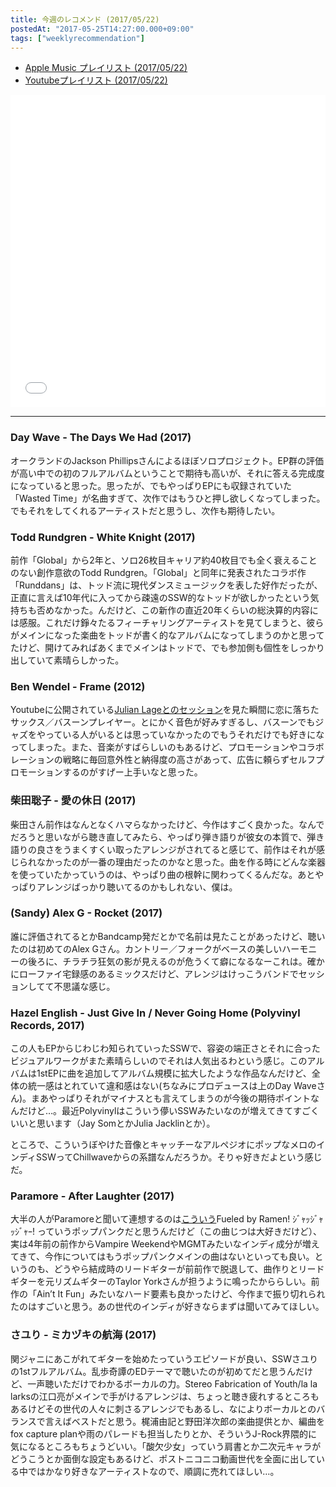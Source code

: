 ```yaml
---
title: 今週のレコメンド (2017/05/22)
postedAt: "2017-05-25T14:27:00.000+09:00"
tags: ["weeklyrecommendation"]
---
```


* [Apple Music プレイリスト (2017/05/22)](https://itunes.apple.com/jp/playlist/%E4%BB%8A%E9%80%B1%E3%81%AE%E3%83%AC%E3%82%B3%E3%83%A1%E3%83%B3%E3%83%89-2017-05-22/idpl.3091511693cd42cf837ed82701a14993)
* [Youtubeプレイリスト (2017/05/22)](https://www.youtube.com/playlist?list=PLegnWsUgQaydNGXma7zz-A%5F280EN1Scbl)
<iframe src="//tools.applemusic.com/embed/v1/playlist/pl.3091511693cd42cf837ed82701a14993?country=jp" height="500px" width="100%" frameborder="0"></iframe> 

---

### Day Wave - The Days We Had (2017)

オークランドのJackson Phillipsさんによるほぼソロプロジェクト。EP群の評価が高い中での初のフルアルバムということで期待も高いが、それに答える完成度になっていると思った。思ったが、でもやっぱりEPにも収録されていた「Wasted Time」が名曲すぎて、次作ではもうひと押し欲しくなってしまった。でもそれをしてくれるアーティストだと思うし、次作も期待したい。

### Todd Rundgren - White Knight (2017)

前作「Global」から2年と、ソロ26枚目キャリア約40枚目でも全く衰えることのない創作意欲のTodd Rundgren。「Global」と同年に発表されたコラボ作「Runddans」は、トッド流に現代ダンスミュージックを表した好作だったが、正直に言えば10年代に入ってから疎遠のSSW的なトッドが欲しかったという気持ちも否めなかった。んだけど、この新作の直近20年くらいの総決算的内容には感服。これだけ錚々たるフィーチャリングアーティストを見てしまうと、彼らがメインになった楽曲をトッドが書く的なアルバムになってしまうのかと思ってたけど、開けてみればあくまでメインはトッドで、でも参加側も個性をしっかり出していて素晴らしかった。

### Ben Wendel - Frame (2012)

Youtubeに公開されている[Julian Lageとのセッション](https://www.youtube.com/watch?v=p-a07KpEa9A)を見た瞬間に恋に落ちたサックス／バスーンプレイヤー。とにかく音色が好みすぎるし、バスーンでもジャズをやっている人がいるとは思っていなかったのでもうそれだけでも好きになってしまった。また、音楽がすばらしいのもあるけど、プロモーションやコラボレーションの戦略に毎回意外性と納得度の高さがあって、広告に頼らずセルフプロモーションするのがすげー上手いなと思った。

### 柴田聡子 - 愛の休日 (2017)

柴田さん前作はなんとなくハマらなかったけど、今作はすごく良かった。なんでだろうと思いながら聴き直してみたら、やっぱり弾き語りが彼女の本質で、弾き語りの良さをうまくすくい取ったアレンジがされてると感じて、前作はそれが感じられなかったのが一番の理由だったのかなと思った。曲を作る時にどんな楽器を使っていたかっていうのは、やっぱり曲の根幹に関わってくるんだな。あとやっぱりアレンジばっかり聴いてるのかもしれない、僕は。

### (Sandy) Alex G - Rocket (2017)

誰に評価されてるとかBandcamp発だとかで名前は見たことがあったけど、聴いたのは初めてのAlex Gさん。カントリー／フォークがベースの美しいハーモニーの後ろに、チラチラ狂気の影が見えるのが危うくて癖になるなーこれは。確かにローファイ宅録感のあるミックスだけど、アレンジはけっこうバンドでセッションしてて不思議な感じ。

### Hazel English - Just Give In / Never Going Home (Polyvinyl Records, 2017)

この人もEPからじわじわ知られていったSSWで、容姿の端正さとそれに合ったビジュアルワークがまた素晴らしいのでそれは人気出るわという感じ。このアルバムは1stEPに曲を追加してアルバム規模に拡大したような作品なんだけど、全体の統一感はとれていて違和感はない(ちなみにプロデュースは上のDay Waveさん)。まあやっぱりそれがマイナスとも言えてしまうのが今後の期待ポイントなんだけど…。最近Polyvinylはこういう儚いSSWみたいなのが増えてきてすごくいいと思います（Jay SomとかJulia Jacklinとか）。

ところで、こういうぼやけた音像とキャッチーなアルペジオにポップなメロのインディSSWってChillwaveからの系譜なんだろうか。そりゃ好きだよという感じだ。

### Paramore - After Laughter (2017)

大半の人がParamoreと聞いて連想するのは[こういう](https://www.youtube.com/watch?v=1kz6hNDlEEg)Fueled by Ramen! ｼﾞｬｯｼﾞｬｯｼﾞｬｰ! っていうポップパンクだと思うんだけど（この曲じつは大好きだけど）、実は4年前の前作からVampire WeekendやMGMTみたいなインディ成分が増えてきて、今作についてはもうポップパンクメインの曲はないといっても良い。というのも、どうやら結成時のリードギターが前前作で脱退して、曲作りとリードギターを元リズムギターのTaylor Yorkさんが担うように鳴ったかららしい。前作の「Ain’t It Fun」みたいなハード要素も良かったけど、今作まで振り切れられたのはすごいと思う。あの世代のインディが好きならまずは聞いてみてほしい。

### さユり - ミカヅキの航海 (2017)

関ジャニにあこがれてギターを始めたっていうエピソードが良い、SSWさユりの1stフルアルバム。乱歩奇譚のEDテーマで聴いたのが初めてだと思うんだけど、一声聴いただけでわかるボーカルの力。Stereo Fabrication of Youth/la la larksの江口亮がメインで手がけるアレンジは、ちょっと聴き疲れするところもあるけどその世代の人々に刺さるアレンジでもあるし、なによりボーカルとのバランスで言えばベストだと思う。梶浦由記と野田洋次郎の楽曲提供とか、編曲をfox capture planや雨のパレードも担当したりとか、そういうJ-Rock界隈的に気になるところもちょうどいい。「酸欠少女」っていう肩書とか二次元キャラがどうこうとか面倒な設定もあるけど、ポストニコニコ動画世代を全面に出している中ではかなり好きなアーティストなので、順調に売れてほしい…。